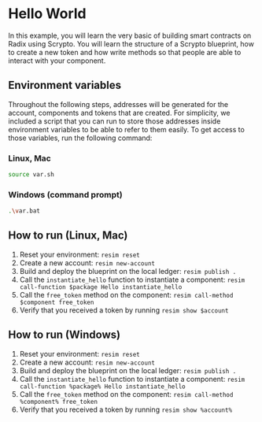# Hello World
In this example, you will learn the very basic of building smart contracts on Radix using Scrypto. You will learn the structure of a Scrypto blueprint, how to create a new token and how write methods so that people are able to interact with your component.

## Environment variables
Throughout the following steps, addresses will be generated for the account, components and tokens that are created. For simplicity, we included a script that you can run to store those addresses inside environment variables to be able to refer to them easily. To get access to those variables, run the following command:

### Linux, Mac
```bash
source var.sh
```

### Windows (command prompt)
```bash
.\var.bat
```

## How to run (Linux, Mac)
1. Reset your environment: `resim reset`
1. Create a new account: `resim new-account`
1. Build and deploy the blueprint on the local ledger: `resim publish .`
1. Call the `instantiate_hello` function to instantiate a component: `resim call-function $package Hello instantiate_hello`
1. Call the `free_token` method on the component: `resim call-method $component free_token`
1. Verify that you received a token by running `resim show $account`

## How to run (Windows)
1. Reset your environment: `resim reset`
1. Create a new account: `resim new-account`
1. Build and deploy the blueprint on the local ledger: `resim publish .`
1. Call the `instantiate_hello` function to instantiate a component: `resim call-function %package% Hello instantiate_hello`
1. Call the `free_token` method on the component: `resim call-method %component% free_token`
1. Verify that you received a token by running `resim show %account%`